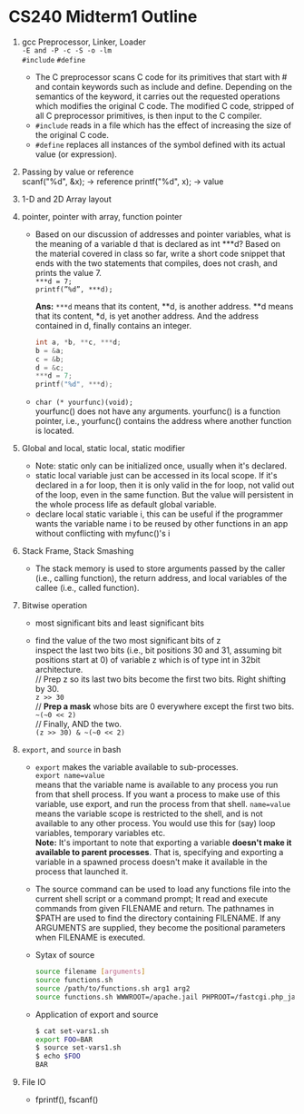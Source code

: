# CS240 Midterm1 Outline

1. gcc Preprocessor, Linker, Loader  
	 `-E and -P -c -S -o -lm `   
	 `#include` `#define`
	 - The C preprocessor scans C code for its primitives that start with # and contain keywords such as include and define. Depending on the semantics of the keyword, it carries out the requested operations which modifies the original C code. The modified C code, stripped of all C preprocessor primitives, is then input to the C compiler.
	 - `#include` reads in a file which has the effect of increasing the size of the original C code. 
	 - `#define` replaces all instances of the symboldefined with its actual value (or expression).
	 
2. Passing by value or reference  
	scanf("%d", &x); -> reference
	printf("%d", x); -> value
	
3. 1-D and 2D Array layout

4. pointer, pointer with array, function pointer
	- Based on our discussion of addresses and pointer variables, what is the meaning of a variable d that is declared as int ***d? Based on the material covered in class so far, write a short code snippet that ends with the two statements that compiles, does not crash, and prints the value 7.   
	`***d = 7; `  
	`printf(”%d”, ***d);` 
	 
		**Ans:** `***d` means that its content, **d, is another address. **d means that its content, *d, is yet another address. And the address contained in d, finally contains an integer.
		
		```c
		int a, *b, **c, ***d;		b = &a;		c = &b;		d = &c;		***d = 7;		printf("%d", ***d);
		```		
	- `char (* yourfunc)(void);`  
	yourfunc() does not have any arguments. yourfunc() is a function pointer,i.e., yourfunc() contains the address where another function is located.

5. Global and local, static local, static modifier
	- Note: static only can be initialized once, usually when it's declared.
	- static local variable just can be accessed in its local scope. If it's declared in a for loop, then it is only valid in the for loop, not valid out of the loop, even in the same function. But the value will persistent in the whole process life as default global variable.
	- declare local static variable i, this can be useful if the programmer wants the variable name i to be reused by other functions in an app without conflicting with myfunc()'s i

6. Stack Frame, Stack Smashing
	- The stack memory is used to store arguments passed by the caller (i.e., calling function), the return address,and local variables of the callee (i.e., called function).
	
	
7. Bitwise operation
	- most significant bits and least significant bits  
	
	- find the value of the two most significant bits of z  
	inspect the last two bits (i.e., bit positions 30 and 31, assuming bit positions start at 0) of variable z which is of type int in 32bit architecture.   
	// Prep z so its last two bits become the first two bits. Right shifting by 30.   	`z >> 30`  
	// **Prep a mask** whose bits are 0 everywhere except the first two bits.  	`~(~0 << 2)`  
	// Finally, AND the two.  	`(z >> 30) & ~(~0 << 2)`
	
8. `export`, and `source` in bash  
	- `export` makes the variable available to sub-processes.  
	 	`export name=value`	 
		means that the variable name is available to any process you run from that shell process. If you want a process to make use of this variable, use export, and run the process from that shell.
		`name=value`    
		means the variable scope is restricted to the shell, and is not available to any other process. You would use this for (say) loop variables, temporary variables etc.  
		**Note:** It's important to note that exporting a variable **doesn't make it available to parent processes**. That is, specifying and exporting a variable in a spawned process doesn't make it available in the process that launched it.
		
	- The source command can be used to load any functions file into the current shell script or a command prompt; It read and execute commands from given FILENAME and return. The pathnames in $PATH are used to find the directory containing FILENAME. If any ARGUMENTS are supplied, they become the positional parameters when FILENAME is executed.
	- Sytax of source
		
		```bash
		source filename [arguments]
		source functions.sh
		source /path/to/functions.sh arg1 arg2
		source functions.sh WWWROOT=/apache.jail PHPROOT=/fastcgi.php_jail
		```
	
	- Application of export and source  
	
		```bash
		$ cat set-vars1.sh 
		export FOO=BAR
		$ source set-vars1.sh 
		$ echo $FOO
		BAR
		```
		
9. File IO
	- fprintf(), fscanf() 